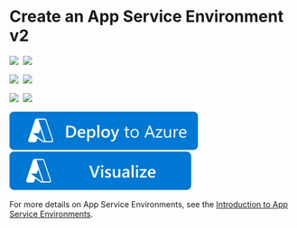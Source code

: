# Create an App Service Environment v2

<IMG SRC="https://azurequickstartsservice.blob.core.windows.net/badges/201-web-app-asev2-create/PublicLastTestDate.svg" />&nbsp;
<IMG SRC="https://azurequickstartsservice.blob.core.windows.net/badges/201-web-app-asev2-create/PublicDeployment.svg" />&nbsp;

<IMG SRC="https://azurequickstartsservice.blob.core.windows.net/badges/201-web-app-asev2-create/FairfaxLastTestDate.svg" />&nbsp;
<IMG SRC="https://azurequickstartsservice.blob.core.windows.net/badges/201-web-app-asev2-create/FairfaxDeployment.svg" />&nbsp;

<IMG SRC="https://azurequickstartsservice.blob.core.windows.net/badges/201-web-app-asev2-create/BestPracticeResult.svg" />&nbsp;
<IMG SRC="https://azurequickstartsservice.blob.core.windows.net/badges/201-web-app-asev2-create/CredScanResult.svg" />&nbsp;

<a href="https://portal.azure.com/#create/Microsoft.Template/uri/https%3A%2F%2Fraw.githubusercontent.com%2Fazure%2Fazure-quickstart-templates%2Fmaster%2F201-web-app-asev2-create%2Fazuredeploy.json" target="_blank">
    <img src="https://raw.githubusercontent.com/Azure/azure-quickstart-templates/master/1-CONTRIBUTION-GUIDE/images/deploytoazure.svg"/>
</a>
<a href="http://armviz.io/#/?load=https%3A%2F%2Fraw.githubusercontent.com%2FAzure%2Fazure-quickstart-templates%2Fmaster%2F201-web-app-asev2-create%2Fazuredeploy.json" target="_blank">
    <img src="https://raw.githubusercontent.com/Azure/azure-quickstart-templates/master/1-CONTRIBUTION-GUIDE/images/visualizebutton.svg"/>
</a>

For more details on App Service Environments, see the [Introduction to App Service Environments](https://docs.microsoft.com/en-us/azure/app-service/app-service-environment/intro).

